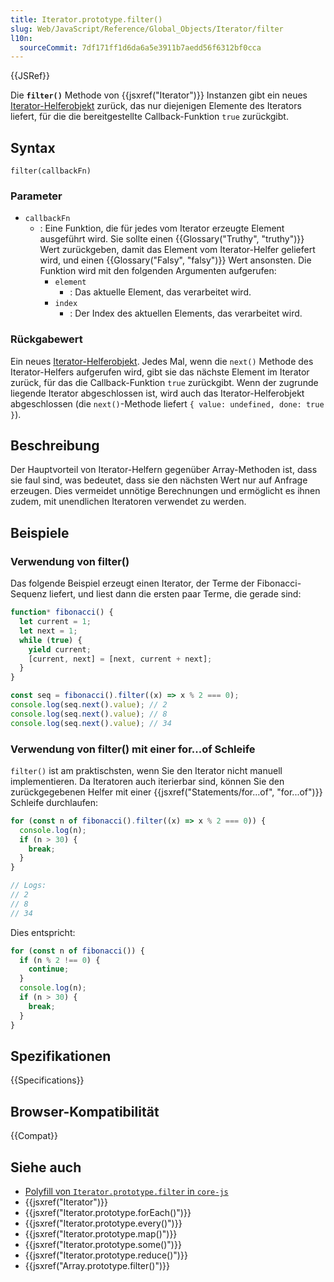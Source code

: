 ```yaml
---
title: Iterator.prototype.filter()
slug: Web/JavaScript/Reference/Global_Objects/Iterator/filter
l10n:
  sourceCommit: 7df171ff1d6da6a5e3911b7aedd56f6312bf0cca
---
```


{{JSRef}}

Die **`filter()`** Methode von {{jsxref("Iterator")}} Instanzen gibt ein neues [Iterator-Helferobjekt](/de/docs/Web/JavaScript/Reference/Global_Objects/Iterator#iterator_helper_objects) zurück, das nur diejenigen Elemente des Iterators liefert, für die die bereitgestellte Callback-Funktion `true` zurückgibt.

## Syntax

```js-nolint
filter(callbackFn)
```

### Parameter

- `callbackFn`
  - : Eine Funktion, die für jedes vom Iterator erzeugte Element ausgeführt wird. Sie sollte einen {{Glossary("Truthy", "truthy")}} Wert zurückgeben, damit das Element vom Iterator-Helfer geliefert wird, und einen {{Glossary("Falsy", "falsy")}} Wert ansonsten. Die Funktion wird mit den folgenden Argumenten aufgerufen:
    - `element`
      - : Das aktuelle Element, das verarbeitet wird.
    - `index`
      - : Der Index des aktuellen Elements, das verarbeitet wird.

### Rückgabewert

Ein neues [Iterator-Helferobjekt](/de/docs/Web/JavaScript/Reference/Global_Objects/Iterator#iterator_helper_objects). Jedes Mal, wenn die `next()` Methode des Iterator-Helfers aufgerufen wird, gibt sie das nächste Element im Iterator zurück, für das die Callback-Funktion `true` zurückgibt. Wenn der zugrunde liegende Iterator abgeschlossen ist, wird auch das Iterator-Helferobjekt abgeschlossen (die `next()`-Methode liefert `{ value: undefined, done: true }`).

## Beschreibung

Der Hauptvorteil von Iterator-Helfern gegenüber Array-Methoden ist, dass sie faul sind, was bedeutet, dass sie den nächsten Wert nur auf Anfrage erzeugen. Dies vermeidet unnötige Berechnungen und ermöglicht es ihnen zudem, mit unendlichen Iteratoren verwendet zu werden.

## Beispiele

### Verwendung von filter()

Das folgende Beispiel erzeugt einen Iterator, der Terme der Fibonacci-Sequenz liefert, und liest dann die ersten paar Terme, die gerade sind:

```js
function* fibonacci() {
  let current = 1;
  let next = 1;
  while (true) {
    yield current;
    [current, next] = [next, current + next];
  }
}

const seq = fibonacci().filter((x) => x % 2 === 0);
console.log(seq.next().value); // 2
console.log(seq.next().value); // 8
console.log(seq.next().value); // 34
```

### Verwendung von filter() mit einer for...of Schleife

`filter()` ist am praktischsten, wenn Sie den Iterator nicht manuell implementieren. Da Iteratoren auch iterierbar sind, können Sie den zurückgegebenen Helfer mit einer {{jsxref("Statements/for...of", "for...of")}} Schleife durchlaufen:

```js
for (const n of fibonacci().filter((x) => x % 2 === 0)) {
  console.log(n);
  if (n > 30) {
    break;
  }
}

// Logs:
// 2
// 8
// 34
```

Dies entspricht:

```js
for (const n of fibonacci()) {
  if (n % 2 !== 0) {
    continue;
  }
  console.log(n);
  if (n > 30) {
    break;
  }
}
```

## Spezifikationen

{{Specifications}}

## Browser-Kompatibilität

{{Compat}}

## Siehe auch

- [Polyfill von `Iterator.prototype.filter` in `core-js`](https://github.com/zloirock/core-js#iterator-helpers)
- {{jsxref("Iterator")}}
- {{jsxref("Iterator.prototype.forEach()")}}
- {{jsxref("Iterator.prototype.every()")}}
- {{jsxref("Iterator.prototype.map()")}}
- {{jsxref("Iterator.prototype.some()")}}
- {{jsxref("Iterator.prototype.reduce()")}}
- {{jsxref("Array.prototype.filter()")}}
